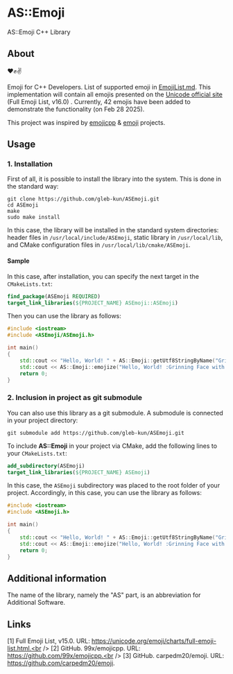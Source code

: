 # AS::Emoji
AS::Emoji C++ Library

## About

:heart::fist::v:

Emoji for C++ Developers.
List of supported emoji in [EmojiList.md](EmojiList.md).
This implementation will contain all emojis presented on the [Unicode official site](https://unicode.org/emoji/charts/full-emoji-list.html) (Full Emoji List, v16.0) .
Currently, 42 emojis have been added to demonstrate the functionality (on Feb 28 2025).

This project was inspired by
[emojicpp](https://github.com/99x/emojicpp) &
[emoji](https://github.com/carpedm20/emoji)
projects.

## Usage

### 1. Installation

First of all, it is possible to install the library into the system.
This is done in the standard way:

```shell
git clone https://github.com/gleb-kun/ASEmoji.git
cd ASEmoji
make
sudo make install
```

In this case, the library will be installed in the standard system directories:
header files in `/usr/local/include/ASEmoji`,
static library in `/usr/local/lib`,
and CMake configuration files in `/usr/local/lib/cmake/ASEmoji`.

#### Sample

In this case, after installation, you can specify the next target in the `CMakeLists.txt`:

```CMake
find_package(ASEmoji REQUIRED)
target_link_libraries(${PROJECT_NAME} ASEmoji::ASEmoji)
```

Then you can use the library as follows:

```C++
#include <iostream>
#include <ASEmoji/ASEmoji.h>

int main()
{
    std::cout << "Hello, World! " + AS::Emoji::getUtf8StringByName("Grinning Face with Smiling Eyes") << std::endl;
    std::cout << AS::Emoji::emojize("Hello, World! :Grinning Face with Smiling Eyes:") << std::endl;
    return 0;
}
```

### 2. Inclusion in project as git submodule

You can also use this library as a git submodule. A submodule is connected in your project directory:

```shell
git submodule add https://github.com/gleb-kun/ASEmoji.git
```

To include **AS::Emoji** in your project via CMake, add the following lines to your `CMakeLists.txt`:

```CMake
add_subdirectory(ASEmoji)
target_link_libraries(${PROJECT_NAME} ASEmoji)
```

In this case, the `ASEmoji` subdirectory was placed to the root folder of your project.
Accordingly, in this case, you can use the library as follows:

```C++
#include <iostream>
#include <ASEmoji.h>

int main()
{
    std::cout << "Hello, World! " + AS::Emoji::getUtf8StringByName("Grinning Face with Smiling Eyes") << std::endl;
    std::cout << AS::Emoji::emojize("Hello, World! :Grinning Face with Smiling Eyes:") << std::endl;
    return 0;
}
```

## Additional information

The name of the library, namely the "AS" part, is an abbreviation for Additional Software.

## Links
 
 [1] Full Emoji List, v15.0. URL: https://unicode.org/emoji/charts/full-emoji-list.html.<br />
 [2] GitHub. 99x/emojicpp. URL: https://github.com/99x/emojicpp.<br />
 [3] GitHub. carpedm20/emoji. URL: https://github.com/carpedm20/emoji.
 